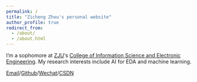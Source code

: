 ```yaml
---
permalink: /
title: "Zicheng Zhou's personal website"
author_profile: true
redirect_from: 
  - /about/
  - /about.html
---
```


I’m a sophomore at [ZJU](https://www.zju.edu.cn/english/)‘s [College of Information Science and Electronic Engineering](http://www.isee.zju.edu.cn/iseenglish/). My research interests include AI for EDA and machine learning.

[Email](mailto:3240104568@zju.edu.cn)/[Github](https://github.com/Zicheng-Zhou)/[Wechat](../images/wechat.jpg)/[CSDN](https://blog.csdn.net/djsjjwnsd?spm=1010.2135.3001.5343)

